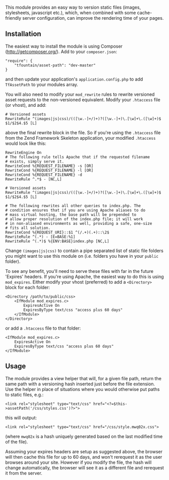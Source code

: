 
This module provides an easy way to version static files (images, stylesheets, javascript etc.), which, when combined with some cache-friendly server configuration, can improve the rendering time of your pages.

## Installation

The easiest way to install the module is using Composer (http://getcomposer.org/). Add to your `composer.json`:

    "require": {
        "tfountain/asset-path": "dev-master"
    }

and then update your application's `application.config.php` to add `TfAssetPath` to your modules array.

You will also need to modify your `mod_rewrite` rules to rewrite versioned asset requests to the non-versioned equivalent. Modify your `.htaccess` file (or vhost), and add:

    # Versioned assets
    RewriteRule ^(images|js|css)/(([\w.-]+/)+)?([\w.-]+)\.[\w]+\.([\w]+)$ $1/$2$4.$5 [L]

above the final rewrite block in the file. So if you're using the `.htaccess` file from the Zend Framework Skeleton application, your modified `.htaccess` would look like this:

    RewriteEngine On
    # The following rule tells Apache that if the requested filename
    # exists, simply serve it.
    RewriteCond %{REQUEST_FILENAME} -s [OR]
    RewriteCond %{REQUEST_FILENAME} -l [OR]
    RewriteCond %{REQUEST_FILENAME} -d
    RewriteRule ^.*$ - [NC,L]

    # Versioned assets
    RewriteRule ^(images|js|css)/(([\w.-]+/)+)?([\w.-]+)\.[\w]+\.([\w]+)$ $1/$2$4.$5 [L]

    # The following rewrites all other queries to index.php. The
    # condition ensures that if you are using Apache aliases to do
    # mass virtual hosting, the base path will be prepended to
    # allow proper resolution of the index.php file; it will work
    # in non-aliased environments as well, providing a safe, one-size
    # fits all solution.
    RewriteCond %{REQUEST_URI}::$1 ^(/.+)(.+)::\2$
    RewriteRule ^(.*) - [E=BASE:%1]
    RewriteRule ^(.*)$ %{ENV:BASE}index.php [NC,L]

Change `(images|js|css)` to contain a pipe separated list of static file folders you might want to use this module on (i.e. folders you have in your `public` folder).

To see any benefit, you'll need to serve these files with far in the future 'Expires' headers. If you're using Apache, the easiest way to do this is using `mod_expires`. Either modify your vhost (preferred) to add a `<Directory>` block for each folder:

    <Directory /path/to/public/css>
        <IfModule mod_expires.c>
            ExpiresActive On
            ExpiresByType text/css "access plus 60 days"
        </IfModule>
    </Directory>

or add a `.htaccess` file to that folder:

    <IfModule mod_expires.c>
        ExpiresActive On
        ExpiresByType text/css "access plus 60 days"
    </IfModule>

## Usage

The module provides a view helper that will, for a given file path, return the same path with a versioning hash inserted just before the file extension. Use the helper in place of situations where you would otherwise put paths to static files, e.g.:

    <link rel="stylesheet" type="text/css" href="<?=$this->assetPath('/css/styles.css')?>">

this will output:

    <link rel="stylesheet" type="text/css" href="/css/style.mwq02x.css">

(where `mwq02x` is a hash uniquely generated based on the last modified time of the file).

Assuming your expires headers are setup as suggested above, the browser will then cache this file for up to 60 days, and won't rerequest it as the user browses around your site. However if you modify the file, the hash will change automatically, the browser will see it as a different file and rerequest it from the server.
